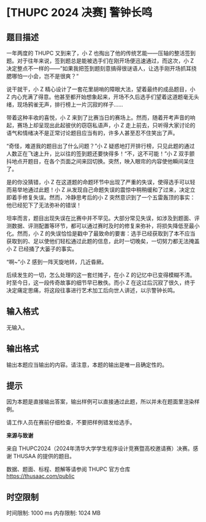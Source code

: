 # [THUPC 2024 决赛] 警钟长鸣

## 题目描述

一年两度的 THUPC 又到来了，小 Z 也掏出了他的传统艺能——压轴的整活签到题。对于往年来说，签到题总是能被选手们在刚开场便迅速通过，而这次，小 Z 决定整点不一样的——”如果我把签到题刻意搞得很谜语人，让选手刚开场抓耳挠腮哪怕一小会，岂不是很爽？“

说干就干，小 Z 精心设计了一套花里胡哨的障眼大法，望着最终的成品题目，小 Z 内心充满了得意。他甚至都开始想象起来，开场不久后选手们望着这道题毫无头绪，现场鸦雀无声，排行榜上一片沉寂的样子……

带着这种丰收的喜悦，小 Z 来到了比赛当日的赛场上。然而，随着开考声音的响起，赛场上却呈现出此起彼伏的窃窃私语声，小 Z 走上前去，只听得大家讨论的语气和情绪决不是正常讨论题目应当有的，许多人甚至忍不住笑出了声。

“奇怪，难道我的题目出了什么问题？”小 Z 疑惑地打开排行榜，只见此题的通过人数正在飞速上升，比以往的签到题还要快得多！“不，这不可能！”小 Z 双手颤抖地点开题目，在各个页面之间来回切换。突然，映入眼帘的内容使他瞬间呆住了。

是的你没猜错，小 Z 在这道题的命题环节中出现了严重的失误，使得选手可以轻而易举地通过此题！小 Z 从发现自己命题失误的震惊中稍稍缓和了过来，决定立即着手修复失误。然而，冷静思考后的小 Z 突然意识到了一个五雷轰顶的事实：他已经犯下了无法弥补的错误！

坦率而言，题目出现失误在比赛中并不罕见。大部分常见失误，如涉及到题面、评测数据、评测配置等环节，都可以通过赛时及时的修复来弥补，将损失降低至最小化。然而，小 Z 的失误恰恰是戳中了最致命的要害：选手已经获取到了本不应当获取到的、足以使他们轻松通过此题的信息，此时一切晚矣，一切努力都无法掩盖小 Z 已经捅了大篓子的事实。

“啊~”小 Z 感到一阵天旋地转，几近昏厥。

后续发生的一切，怎么处理的这一套烂摊子，在小 Z 的记忆中已变得模糊不清。时至今日，这一段传奇故事的细节早已散佚。而小 Z 在这过后沉寂了很久，终于决定痛定思痛，将这段往事进行艺术加工后向世人讲述，以示警钟长鸣。

## 输入格式

无输入。

## 输出格式

输出本题应当输出的内容。请注意，本题的输出是唯一且确定性的。

## 提示

因为本题是直接输出答案，输出样例可以直接通过此题，所以并未在题面里渲染样例。

请工作人员在赛前仔细检查，不要把样例错发给选手。


**来源与致谢**

来自 THUPC2024（2024年清华大学学生程序设计竞赛暨高校邀请赛）决赛。感谢 THUSAA 的提供的题目。

数据、题面、标程、题解等请参阅 THUPC 官方仓库 <https://thusaac.com/public>

## 时空限制

时间限制: 1000 ms
内存限制: 1024 MB
